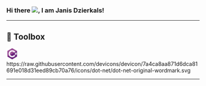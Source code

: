 ### Hi there <img src="https://raw.githubusercontent.com/MartinHeinz/MartinHeinz/master/wave.gif" width="30px">, I am Janis Dzierkals!

---

## 🧰 Toolbox
<img src="https://raw.githubusercontent.com/devicons/devicon/7a4ca8aa871d6dca81691e018d31eed89cb70a76/icons/csharp/csharp-original.svg" width="30px">
https://raw.githubusercontent.com/devicons/devicon/7a4ca8aa871d6dca81691e018d31eed89cb70a76/icons/dot-net/dot-net-original-wordmark.svg


---
